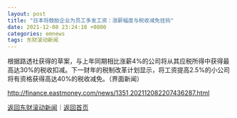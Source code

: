 ```yaml
---
layout: post
title: "日本将鼓励企业为员工多发工资：涨薪幅度与税收减免挂钩"
date: 2021-12-08 23:24:18 +0800
categories: emnews
tags: 东财滚动新闻
---
```


根据路透社获得的草案，与上年同期相比涨薪4%的公司将从其应税所得中获得最高达30%的税收扣减。下一财年的税制改革计划显示，将工资提高2.5%的小公司将有资格获得高达40%的税收减免。（界面新闻）

<http://finance.eastmoney.com/news/1351,202112082207436287.html>

[返回东财滚动新闻](//finews.withounder.com/emnews/)｜[返回首页](//finews.withounder.com/)